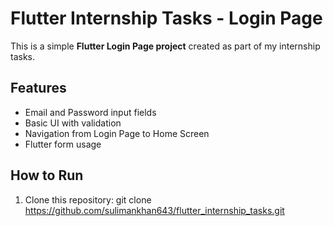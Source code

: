 # Flutter Internship Tasks - Login Page

This is a simple **Flutter Login Page project** created as part of my internship tasks.

## Features
- Email and Password input fields
- Basic UI with validation
- Navigation from Login Page to Home Screen
- Flutter form usage

## How to Run
1. Clone this repository:
   git clone https://github.com/sulimankhan643/flutter_internship_tasks.git
